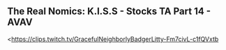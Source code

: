 ## The Real Nomics: K.I.S.S - Stocks TA Part 14 - AVAV
<https://clips.twitch.tv/GracefulNeighborlyBadgerLitty-Fm7civL-c1fQVxtb>
